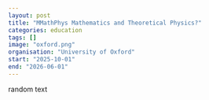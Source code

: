 ```yaml
---
layout: post
title: "MMathPhys Mathematics and Theoretical Physics?"
categories: education
tags: []
image: "oxford.png"
organisation: "University of Oxford"
start: "2025-10-01"
end: "2026-06-01"
---
```


random text